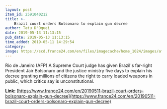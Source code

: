 ```yaml
---
layout: post
item_id: 2591040212
title: >-
    Brazil court orders Bolsonaro to explain gun decree
author: Tatu D'Oquei
date: 2019-05-13 11:13:15
pub_date: 2019-05-13 11:13:15
time_added: 2019-05-11 14:29:54
category: 
image: https://scd.france24.com/en/files/imagecache/home_1024/images/afp/759714bdbd86d51565fc83e6a6929f9a43ebedf6_0.jpg
---
```


Rio de Janeiro (AFP) A Supreme Court judge has given Brazil's far-right President Jair Bolsonaro and the justice ministry five days to explain his decree granting millions of citizens the right to carry loaded weapons in public, which critics say is unconstitutional.

**Link:** [https://www.france24.com/en/20190511-brazil-court-orders-bolsonaro-explain-gun-decree](https://www.france24.com/en/20190511-brazil-court-orders-bolsonaro-explain-gun-decree)

